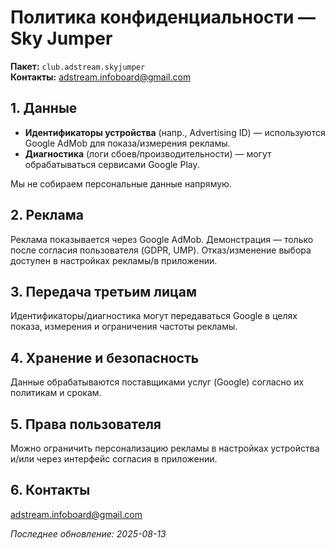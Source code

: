 # Политика конфиденциальности — Sky Jumper

**Пакет:** `club.adstream.skyjumper`  
**Контакты:** adstream.infoboard@gmail.com

## 1. Данные
- **Идентификаторы устройства** (напр., Advertising ID) — используются Google AdMob для показа/измерения рекламы.  
- **Диагностика** (логи сбоев/производительности) — могут обрабатываться сервисами Google Play.

Мы не собираем персональные данные напрямую.

## 2. Реклама
Реклама показывается через Google AdMob. Демонстрация — только после согласия пользователя (GDPR, UMP). Отказ/изменение выбора доступен в настройках рекламы/в приложении.

## 3. Передача третьим лицам
Идентификаторы/диагностика могут передаваться Google в целях показа, измерения и ограничения частоты рекламы.

## 4. Хранение и безопасность
Данные обрабатываются поставщиками услуг (Google) согласно их политикам и срокам.

## 5. Права пользователя
Можно ограничить персонализацию рекламы в настройках устройства и/или через интерфейс согласия в приложении.

## 6. Контакты
adstream.infoboard@gmail.com

_Последнее обновление: 2025-08-13_
